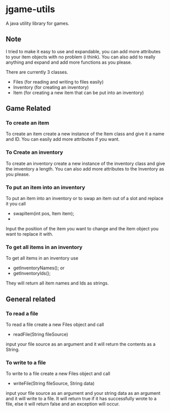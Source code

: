 # jgame-utils
A java utility library for games.

## Note
I tried to make it easy to use and expandable, you can add more attributes to your item objects with no problem (i think).
You can also add to really anything and expand and add more functions as you please.

There are currently 3 classes.
- Files (for reading and writing to files easily)
- Inventory (for creating an inventory)
- Item (for creating a new item that can be put into an inventory)

## Game Related
### To create an item
To create an item create a new instance of the Item class and give it a name and ID. You can easily add more attributes if you want.

### To Create an inventory
To create an inventory create a new instance of the inventory class and give the imventory a length. You can also add more attributes to the Inventory as you please.

### To put an item into an inventory
To put an item into an inventory or to swap an item out of a slot and replace it you call 

- swapItem(int pos, Item item);
- 
Input the position of the item you want to change and the item object you want to replace it with.

### To get all items in an inventory
To get all items in an inventory use
- getInventoryNames();
or
- getInventoryIds();

They will return all item names and Ids as strings.

## General related
### To read a file
To read a file create a new Files object and call

- readFile(String fileSource)

input your file source as an argument and it will return the contents as a String.

### To write to a file
To write to a file create a new Files object and call

- writeFile(String fileSource, String data)

input your file source as an argument and your string data as an argument and it will write to a file.
It will return true if it has successfully wrote to a file, else it will return false and an exception will occur.

